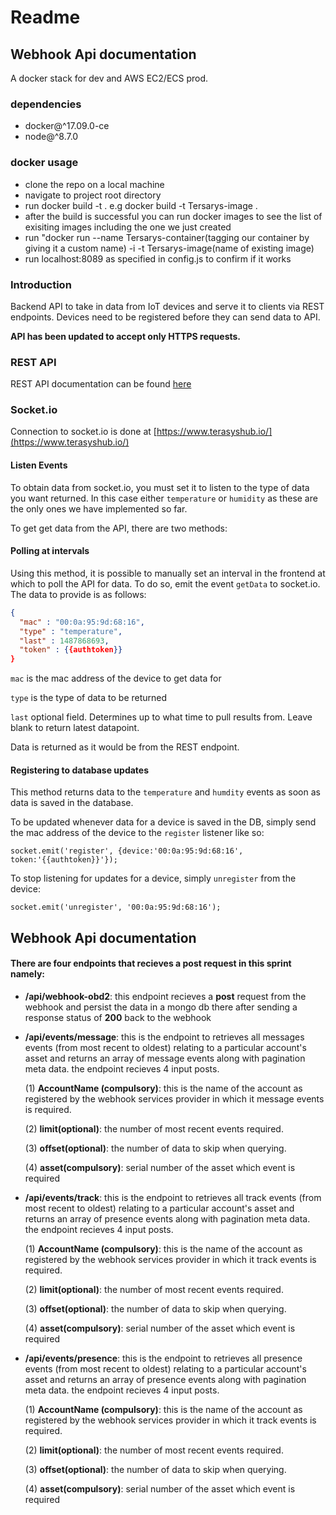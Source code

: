 # **Readme**

## Webhook Api documentation

A docker stack for dev and AWS EC2/ECS prod.

### **dependencies**

- docker@^17.09.0-ce
- node@^8.7.0

### **docker usage**

- clone the repo on a local machine
- navigate to project root directory
- run docker build -t <give it a name of your choice> .
  e.g docker build -t Tersarys-image .
- after the build is successful you can run docker images to see the list of exisiting images including the one we just created
- run "docker run --name Tersarys-container(tagging our container by giving it a custom name) -i -t Tersarys-image(name of existing image)
- run localhost:8089 as specified in config.js to confirm if it works

### **Introduction**

Backend API to take in data from IoT devices and serve it to clients via REST endpoints.
Devices need to be registered before they can send data to API.

**API has been updated to accept only HTTPS requests.**

### **REST API**

REST API documentation can be found [here](https://documenter.getpostman.com/collection/view/1909663-fbb9d248-decd-d62c-608d-ba5714087222)

### **Socket.io**

Connection to socket.io is done at [https://www.terasyshub.io/](https://www.terasyshub.io/)

#### Listen Events

To obtain data from socket.io, you must set it to listen to the type of data you want returned. In this case either `temperature` or `humidity` as these are the only ones we have implemented so far.

To get get data from the API, there are two methods:

#### Polling at intervals

Using this method, it is possible to manually set an interval in the frontend at which to poll the API for data.
To do so, emit the event `getData` to socket.io. The data to provide is as follows:

```JSON
{
  "mac" : "00:0a:95:9d:68:16",
  "type" : "temperature",
  "last" : 1487868693,
  "token" : {{authtoken}}
}
```

`mac` is the mac address of the device to get data for

`type` is the type of data to be returned

`last` optional field. Determines up to what time to pull results from. Leave blank to return latest datapoint.

Data is returned as it would be from the REST endpoint.

#### Registering to database updates

This method returns data to the `temperature` and `humdity` events as soon as data is saved in the database.

To be updated whenever data for a device is saved in the DB, simply send the mac address of the device to the `register` listener like so:

```JS
socket.emit('register', {device:'00:0a:95:9d:68:16', token:'{{authtoken}}'});
```

To stop listening for updates for a device, simply `unregister` from the device:

```JS
socket.emit('unregister', '00:0a:95:9d:68:16');
```

## Webhook Api documentation

#### There are four endpoints that recieves a post request in this sprint namely:

- **/api/webhook-obd2**: this endpoint recieves a **post** request from the webhook and persist the data in a mongo db there after sending a response status of **200** back to the webhook

- **/api/events/message**: this is the endpoint to retrieves all messages events (from most recent to oldest) relating to a particular account's asset and returns an array of message events along with pagination meta data.
  the endpoint recieves 4 input posts.

  (1) **AccountName (compulsory)**: this is the name of the account as registered by the webhook services provider in which it message events is required.

  (2) **limit(optional)**: the number of most recent events required.

  (3) **offset(optional)**: the number of data to skip when querying.

  (4) **asset(compulsory)**: serial number of the asset which event is required

- **/api/events/track**: this is the endpoint to retrieves all track events (from most recent to oldest) relating to a particular account's asset and returns an array of presence events along with pagination meta data.
  the endpoint recieves 4 input posts.

  (1) **AccountName (compulsory)**: this is the name of the account as registered by the webhook services provider in which it track events is required.

  (2) **limit(optional)**: the number of most recent events required.

  (3) **offset(optional)**: the number of data to skip when querying.

  (4) **asset(compulsory)**: serial number of the asset which event is required

- **/api/events/presence**: this is the endpoint to retrieves all presence events (from most recent to oldest) relating to a particular account's asset and returns an array of presence events along with pagination meta data.
  the endpoint recieves 4 input posts.

  (1) **AccountName (compulsory)**: this is the name of the account as registered by the webhook services provider in which it track events is required.

  (2) **limit(optional)**: the number of most recent events required.

  (3) **offset(optional)**: the number of data to skip when querying.

  (4) **asset(compulsory)**: serial number of the asset which event is required
